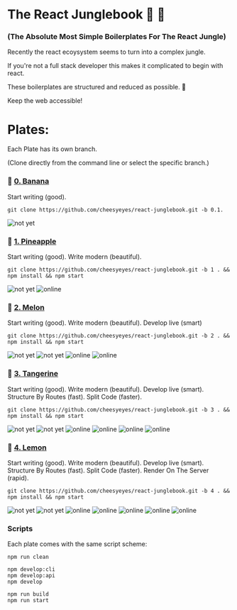 # The React Junglebook :see_no_evil: :palm_tree:

### (The Absolute Most Simple Boilerplates For The React Jungle)

Recently the react ecoysystem seems to turn into a complex jungle.

If you're not a full stack developer this makes it complicated to begin with react.

These boilerplates are structured and reduced as possible. :tada:

Keep the web accessible!

# Plates:

Each Plate has its own branch.

(Clone directly from the command line or select the specific branch.)

### :banana: [0. Banana](../../tree/0.1)

Start writing (good).

```script
git clone https://github.com/cheesyeyes/react-junglebook.git -b 0.1.
```
![not yet](https://img.shields.io/badge/View-REACT-green.svg)

### :pineapple: [1. Pineapple](../../tree/1)

Start writing (good). Write modern (beautiful).

```script
git clone https://github.com/cheesyeyes/react-junglebook.git -b 1 . && npm install && npm start
```
![not yet](https://img.shields.io/badge/View-REACT-green.svg)
![online](https://img.shields.io/badge/Babel-ES6-red.svg)

### :melon: [2. Melon](../../tree/2)

Start writing (good). Write modern (beautiful). Develop live (smart)

```script
git clone https://github.com/cheesyeyes/react-junglebook.git -b 2 . && npm install && npm start
```
![not yet](https://img.shields.io/badge/View-REACT-green.svg)
![not yet](https://img.shields.io/badge/Pack-WEBPACK-green.svg)
![online](https://img.shields.io/badge/Babel-ES6-red.svg)
![online](https://img.shields.io/badge/Webpack-HMR-green.svg)

### :tangerine: [3. Tangerine](../../tree/3)

Start writing (good). Write modern (beautiful). Develop live (smart). Structure By Routes (fast). Split Code (faster).

```script
git clone https://github.com/cheesyeyes/react-junglebook.git -b 3 . && npm install && npm start
```
![not yet](https://img.shields.io/badge/View-REACT-green.svg)
![not yet](https://img.shields.io/badge/Pack-WEBPACK-green.svg)
![online](https://img.shields.io/badge/Babel-ES6-red.svg)
![online](https://img.shields.io/badge/Webpack-HMR-green.svg)
![online](https://img.shields.io/badge/React-ROUTES-blue.svg)
![online](https://img.shields.io/badge/Webpack-CHUNKS-green.svg)


### :lemon: [4. Lemon](../../tree/4)

Start writing (good). Write modern (beautiful). Develop live (smart). Structure By Routes (fast). Split Code (faster). Render On The Server (rapid).

```script
git clone https://github.com/cheesyeyes/react-junglebook.git -b 4 . && npm install && npm start
```
![not yet](https://img.shields.io/badge/View-REACT-green.svg)
![not yet](https://img.shields.io/badge/Pack-WEBPACK-green.svg)
![online](https://img.shields.io/badge/Babel-ES6-red.svg)
![online](https://img.shields.io/badge/Webpack-HMR-green.svg)
![online](https://img.shields.io/badge/React-ROUTES-blue.svg)
![online](https://img.shields.io/badge/Webpack-CHUNKS-green.svg)
![online](https://img.shields.io/badge/React-SSR-blue.svg)

### Scripts
Each plate comes with the same script scheme:

```script
npm run clean

npm develop:cli
npm develop:api
npm develop

npm run build
npm run start

```
